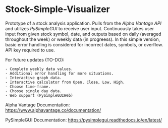 # Stock-Simple-Visualizer
Prototype of a stock analysis application. Pulls from the *Alpha Vantage API* and utilizes *PySimpleGUI* to receive user input. Continuously 
takes user input from given stock symbol, date, and outputs based on daily (averaged throughout the week) or weekly data (in progreess). 
In this simple version, basic error handling is considered for incorrect dates, symbols, or overflow. API key required to use.

For future updates (TO-DO):
```
- Complete weekly data values. 
- Additional error handling for more situations.
- Interactive graph data.
- Interactive calculator from Open, Close, Low, High.
- Choose time-frame.
- Choose single day data.
- Web support (PySimpleGUIWeb)
```

Alpha Vantage Documentation:
https://www.alphavantage.co/documentation/

PySimpleGUI Documentation:
https://pysimplegui.readthedocs.io/en/latest/
